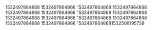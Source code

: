 1532497864868
1532497864868
1532497864868
1532497864868
1532497864868
1532497864868
1532497864868
1532497864868
1532497864868
1532497864868
1532497864868
1532497864868
1532497864868
1532497864868
15324978648681532508195738